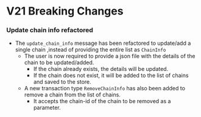 
# V21 Breaking Changes

### Update chain info refactored

* The `update_chain_info` message has been refactored to update/add a single chain ,instead of providing the entire list as `ChainInfo` 
  * The user is now required to provide a json file with the details of the chain to be updated/added.
    * If the chain already exists, the details will be updated.
    * If the chain does not exist, it will be added to the list of chains and saved to the store.
  * A new transaction type `RemoveChainInfo` has also been added to remove a chain from the list of chains.
    * It accepts the chain-id of the chain to be removed as a parameter.